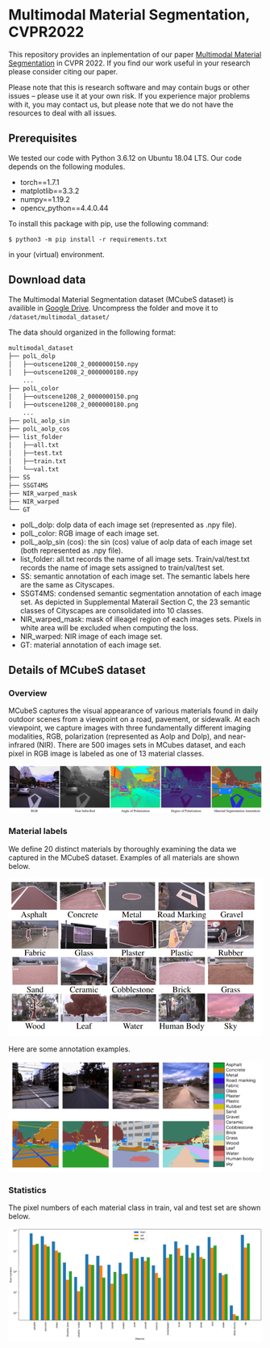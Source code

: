 # Multimodal Material Segmentation, CVPR2022

This repository provides an inplementation of our paper [Multimodal Material Segmentation]( ) in CVPR 2022.  If you find our work useful in your research please consider citing our paper.

Please note that this is research software and may contain bugs or other issues – please use it at your own risk. If you experience major problems with it, you may contact us, but please note that we do not have the resources to deal with all issues.


## Prerequisites

We tested our code with Python 3.6.12 on Ubuntu 18.04 LTS.  Our code depends on the following modules.
* torch==1.7.1
* matplotlib==3.3.2
* numpy==1.19.2
* opencv_python==4.4.0.44

To install this package with pip, use the following command:
```
$ python3 -m pip install -r requirements.txt
```
in your (virtual) environment.

## Download data
The Multimodal Material Segmentation dataset (MCubeS dataset) is availible in [Google Drive](https://drive.google.com/file/d/14egTCyC0Pampb7imrXVwaDRffHN7FZxh/view?usp=sharing). Uncompress the folder and move it to `/dataset/multimodal_dataset/`

The data should organized in the following format:
```
multimodal_dataset
├── polL_dolp
│   ├──outscene1208_2_0000000150.npy
│   ├──outscene1208_2_0000000180.npy
    ...
├── polL_color
│   ├──outscene1208_2_0000000150.png
│   ├──outscene1208_2_0000000180.png
    ...
├── polL_aolp_sin
├── polL_aolp_cos
├── list_folder
│   ├──all.txt
│   ├──test.txt
│   ├──train.txt
│   └──val.txt
├── SS
├── SSGT4MS
├── NIR_warped_mask
├── NIR_warped
└── GT
```
* polL_dolp: dolp data of each image set (represented as .npy file).
* polL_color: RGB image of each image set.
* polL_aolp_sin (cos): the sin (cos) value of aolp data of each image set (both represented as .npy file).
* list_folder: all.txt records the name of all image sets. Train/val/test.txt records the name of image sets assigned to train/val/test set. 
* SS: semantic annotation of each image set. The semantic labels here are the same as Cityscapes. 
* SSGT4MS: condensed semantic segmentation annotation of each image set. As depicted in Supplemental Materail Section C, the 23 semantic classes of Cityscapes are consolidated into 10 classes. 
* NIR_warped_mask: mask of illeagel region of each images sets. Pixels in white area will be excluded when computing the loss. 
* NIR_warped: NIR image of each image set.
* GT: material annotation of each image set. 
## Details of MCubeS dataset
### Overview
MCubeS captures the visual appearance of various materials found in daily outdoor scenes from a viewpoint on a road, pavement, or sidewalk. At each viewpoint, we capture images with three fundamentally different imaging modalities, RGB, polarization (represented as Aolp and Dolp), and near-infrared (NIR). There are 500 images sets in MCubes dataset, and each pixel in RGB image is labeled as one of 13 material classes. 
<p align="center"> <img src="img/Fig1.png"> </p>

### Material labels
We define 20 distinct materials by thoroughly examining the data we captured in the MCubeS dataset. Examples of all materials are shown below. 
<p align="center"> <img src="img/Fig2.png"> </p>
Here are some annotation examples. 
<p align="center"> <img src="img/Fig3.png"> </p>

### Statistics
The pixel numbers of each material class in train, val and test set are shown below. 
<p align="center"> <img src="img/Fig4.png"> </p>


